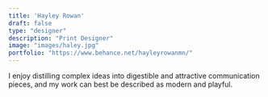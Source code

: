 ```yaml
---
title: 'Hayley Rowan'
draft: false
type: "designer"
description: "Print Designer"
image: "images/haley.jpg"
portfolio: "https://www.behance.net/hayleyrowanmn/"
---
```


I enjoy distilling complex ideas into digestible and attractive communication pieces, and my work can best be described as modern and playful.
